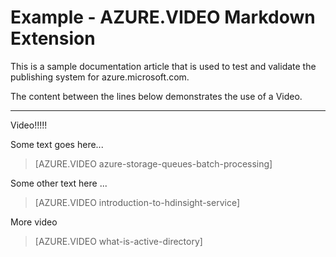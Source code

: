 <properties pageTitle="Documentation Example - Video" metaKeywords="" description="This is an example document" services="" documentationCenter="" title="Documentation Example - Video" solutions="" authors="" videoId="" scriptId="" />

# Example - AZURE.VIDEO Markdown Extension #

This is a sample documentation article that is used to test and validate the publishing system for azure.microsoft.com.

The content between the lines below demonstrates the use of a Video.


---
Video!!!!!

Some text goes here...

> [AZURE.VIDEO azure-storage-queues-batch-processing]

Some other text here ...

> [AZURE.VIDEO introduction-to-hdinsight-service]

More video

> [AZURE.VIDEO what-is-active-directory]

